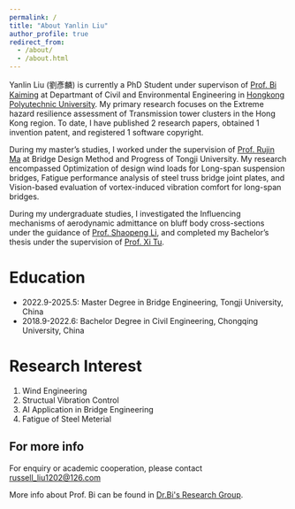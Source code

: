 ```yaml
---
permalink: /
title: "About Yanlin Liu"
author_profile: true
redirect_from: 
  - /about/
  - /about.html
---
```


Yanlin Liu (劉彥麟) is currently a PhD Student under supervison of [Prof. Bi Kaiming](https://www.polyu.edu.hk/cee/~kaimbi/) at Departmant of Civil and Environmental Engineering in [Hongkong Polyutechnic University](https://www.polyu.edu.hk/). My primary research focuses on the Extreme hazard resilience assessment of Transmission tower clusters in the Hong Kong region. To date, I have published 2 research papers, obtained 1 invention patent, and registered 1 software copyright.

During my master’s studies, I worked under the supervision of [Prof. Rujin Ma](https://bridge.tongji.edu.cn/5f/cf/c14928a155599/page.htm) at Bridge Design Method and Progress of Tongji University. My research encompassed Optimization of design wind loads for Long-span suspension bridges, Fatigue performance analysis of steel truss bridge joint plates, and Vision-based evaluation of vortex-induced vibration comfort for long-span bridges.

During my undergraduate studies, I investigated the Influencing mechanisms of aerodynamic admittance on bluff body cross-sections under the guidance of [Prof. Shaopeng Li](https://civil.cqu.edu.cn/info/1322/16399.htm), and completed my Bachelor’s thesis under the supervision of [Prof. Xi Tu](https://civil.cqu.edu.cn/info/1323/12532.htm).


Education
======

- 2022.9-2025.5: Master Degree in Bridge Engineering, Tongji University, China
- 2018.9-2022.6: Bachelor Degree in Civil Engineering, Chongqing University, China


Research Interest
======

1. Wind Engineering
2. Structual Vibration Control
3. AI Application in Bridge Engineering
4. Fatigue of Steel Meterial


For more info
------
For enquiry or academic cooperation, please contact russell_liu1202@126.com

More info about Prof. Bi can be found in [Dr.Bi's Research Group](https://www.polyu.edu.hk/cee/~kaimbi/).
